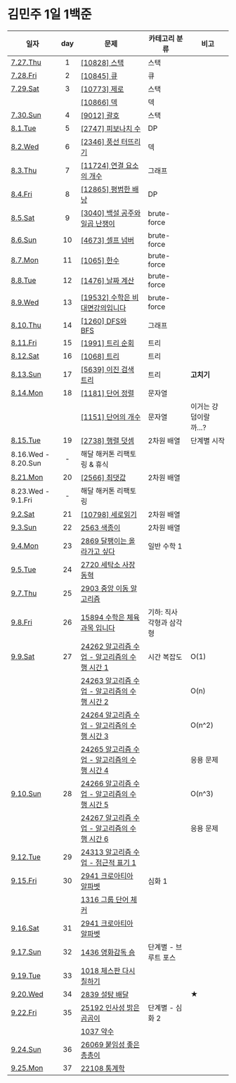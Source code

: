 # 김민주 1일 1백준  

| 일자                       | day | 문제                                       | 카테고리 분류 | 비고
| ------------------------- | :-: | ----------------------------------------- | ---------- | ---
| [7.27.Thu](./230727_day1) | 1   | [[10828] 스택](./230727_day1/10828_스택.py) | 스택
| [7.28.Fri](./230728_day2) | 2   | [[10845] 큐](./230728_day2/10845_큐.py) | 큐
| [7.29.Sat](./230729_day3) | 3   | [[10773] 제로](./230729_day3/10773_제로_(스택).py) | 스택
|                           |     | [[10866] 덱](./230729_day3/10866_덱.py) | 덱
| [7.30.Sun](./230730_day4) | 4   | [[9012] 괄호](./230730_day4/9012_괄호_(스택).py) | 스택
| [8.1.Tue](./230801_day5)  | 5   | [[2747] 피보나치 수](./230801_day5/2747_피보나치_수_(DP).py) | DP
| [8.2.Wed](./230802_day6)  | 6   | [[2346] 풍선 터뜨리기](./230802_day6/2346_풍선_터뜨리기.py) | 덱
| [8.3.Thu](./230803_day7)  | 7   | [[11724] 연결 요소의 개수](./230803_day7/11724_연결_요소의_개수_(DFS).py) | 그래프
| [8.4.Fri](./230804_day8)  | 8   | [[12865] 평범한 배낭](./230804_day8/12865_평범한_배낭_(DP).py) | DP
| [8.5.Sat](./230805_day9)  | 9   | [[3040] 백설 공주와 일곱 난쟁이](./230805_day9/3040_백설_공주와_일곱_난쟁이_(brute-force).py) | brute-force
| [8.6.Sun](./230806_day10) | 10  | [[4673] 셀프 넘버](./230806_day10/4673_셀프_넘버_(brute-force).py) | brute-force
| [8.7.Mon](./230807_day11) | 11  | [[1065] 한수](./230807_day11/1065_한수.py) | brute-force
| [8.8.Tue](./230808_day12) | 12  | [[1476] 날짜 계산](./230808_day12/1476_날짜_계산.py) | brute-force
| [8.9.Wed](./230809_day13) | 13  | [[19532] 수학은 비대면강의입니다](./230808_day13/19532_수학은_비대면강의입니다.py) | brute-force
| [8.10.Thu](./230810_day14) | 14 | [[1260] DFS와 BFS](./230810_day14/1260_DFS와_BFS.py) | 그래프
| [8.11.Fri](./230811_day15) | 15 | [[1991] 트리 순회](./230811_day15/1991_트리_순회.py) | 트리
| [8.12.Sat](./230812_day16) | 16 | [[1068] 트리](./230812_day16/1068_트리.py) | 트리
| [8.13.Sun](./230813_day17) | 17 | [[5639] 이진 검색 트리](./230813_day17/5639_이진_탐색_트리.py) | 트리 | **고치기**
| [8.14.Mon](./230814_day18) | 18 | [[1181] 단어 정렬](./230814_day18/1181_단어_정렬.py) | 문자열
|                            |    | [[1151] 단어의 개수](./230814_day18/1151_단어의_개수.py) | 문자열 | 이거는 걍 덤이랄까...?
| [8.15.Tue](./230815_day19) | 19 | [[2738] 행렬 덧셈](./230815_day19/2738_행렬_덧셈.py) | 2차원 배열 | 단계별 시작
| 8.16.Wed - 8.20.Sun        | -  | 해달 해커톤 리팩토링 & 휴식
| [8.21.Mon](./230821_day20) | 20 | [[2566] 최댓값](./230821_day20/2566_최댓값.py) | 2차원 배열 | 
| 8.23.Wed - 9.1.Fri         | -  | 해달 해커톤 리팩토링
| [9.2.Sat](./230902_day21) | 21  | [[10798] 세로읽기](./230902_day21/10798_세로읽기.py) | 2차원 배열 | 
| [9.3.Sun](./230903_day22) | 22  | [2563 색종이](./230903_day22/2563_색종이.py) | 2차원 배열 | 
| [9.4.Mon](./230904_day23) | 23  | [2869 달팽이는 올라가고 싶다](./230904_day23/2869_달팽이는_올라가고_싶다.py) | 일반 수학 1 |
| [9.5.Tue](./230905_day24) | 24  | [2720 세탁소 사장 동혁](./230905_day24/2720_세탁소_사장_동혁.py) |  |
| [9.7.Thu](./230907_day25) | 25  | [2903 중앙 이동 알고리즘](<230907_day25/2903 중앙 이동 알고리즘.py>) |  |
| [9.8.Fri](./230908_day26) | 26  | [15894 수학은 체육과목 입니다](<230908_day26/15894 수학은 체육과목 입니다>) | 기하: 직사각형과 삼각형 |
| [9.9.Sat](./230909_day27) | 27 | [24262 알고리즘 수업 - 알고리즘의 수행 시간 1](<230909_day27/24262 알고리즘 수업 - 알고리즘의 수행 시간 1>) | 시간 복잡도 | O(1)
|                           |    | [24263 알고리즘 수업 - 알고리즘의 수행 시간 2](<230909_day27/24263 알고리즘 수업 - 알고리즘의 수행 시간 2>) | | O(n)
|                           |    | [24264 알고리즘 수업 - 알고리즘의 수행 시간 3](<230909_day27/24264 알고리즘 수업 - 알고리즘의 수행 시간 3>) | | O(n^2)
|                           |    | [24265 알고리즘 수업 - 알고리즘의 수행 시간 4](<230909_day27/24265 알고리즘 수업 - 알고리즘의 수행 시간 4>) | | 응용 문제 
| [9.10.Sun](./230910_day28) | 28 | [24266 알고리즘 수업 - 알고리즘의 수행 시간 5](<230910_day28/24266 알고리즘 수업 - 알고리즘의 수행 시간 5>) | | O(n^3)
|                            |    | [24267 알고리즘 수업 - 알고리즘의 수행 시간 6](<230910_day28/24267 알고리즘 수업 - 알고리즘의 수행 시간 6>) | | 응용 문제
| [9.12.Tue](<230912 day29>) | 29 | [24313 알고리즘 수업 - 점근적 표기 1](<230912 day29/24313 알고리즘 수업 - 점근적 표기 1.py>) | | 
| [9.15.Fri](<230915 day30>) | 30 | [2941 크로아티아 알파벳](<230915 day30/2941 크로아티아 알파벳>) | 심화 1 |
|                            |    | [1316 그룹 단어 체커](<230915 day30/1316 그룹 단어 체커>) |  |
| [9.16.Sat](<230916 day31>) | 31 | [2941 크로아티아 알파벳](<230916 day31/25206 너의 평점은.py>) |  |
| [9.17.Sun](<230917 day32>) | 32 | [1436 영화감독 숌](<230917 day32/1436 영화감독 숌.py>) | 단계별 - 브루트 포스 | 
| [9.19.Tue](<230919 day33>) | 33 | [1018 체스판 다시 칠하기](<230919 day33/1018 체스판 다시 칠하기.py>) |  | 
| [9.20.Wed](<230920 day34>) | 34 | [2839 설탕 배달](<230920 day34/2839	설탕 배달.py>) |  | ★
| [9.22.Fri](<230922 day35>) | 35 | [25192 인사성 밝은 곰곰이](<230922 day35/25192 인사성 밝은 곰곰이>) | 단계별 - 심화 2 | 
|                            |    | [1037 약수](<230922 day35/1037 약수>) |  |
| [9.24.Sun](<230924 day36>) | 36 | [26069 붙임성 좋은 총총이](<230924 day36/26069 붙임성 좋은 총총이.py>) |  | 
| [9.25.Mon](<230925 day37>) | 37 | [22108 통계학](<230925 day37/22108 통계학.py>) |  | 
